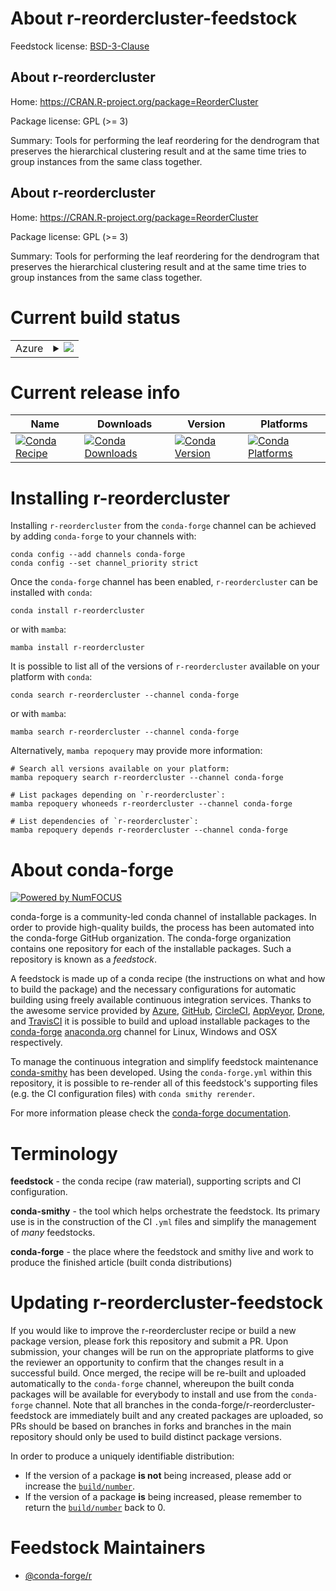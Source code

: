 About r-reordercluster-feedstock
================================

Feedstock license: [BSD-3-Clause](https://github.com/conda-forge/r-reordercluster-feedstock/blob/main/LICENSE.txt)


About r-reordercluster
----------------------

Home: https://CRAN.R-project.org/package=ReorderCluster

Package license: GPL (>= 3)

Summary: Tools for performing the leaf reordering for the dendrogram that preserves the hierarchical clustering result and at the same time tries to group instances from the same class together.

About r-reordercluster
----------------------

Home: https://CRAN.R-project.org/package=ReorderCluster

Package license: GPL (>= 3)

Summary: Tools for performing the leaf reordering for the dendrogram that preserves the hierarchical clustering result and at the same time tries to group instances from the same class together.

Current build status
====================


<table>
    
  <tr>
    <td>Azure</td>
    <td>
      <details>
        <summary>
          <a href="https://dev.azure.com/conda-forge/feedstock-builds/_build/latest?definitionId=2403&branchName=main">
            <img src="https://dev.azure.com/conda-forge/feedstock-builds/_apis/build/status/r-reordercluster-feedstock?branchName=main">
          </a>
        </summary>
        <table>
          <thead><tr><th>Variant</th><th>Status</th></tr></thead>
          <tbody><tr>
              <td>linux_64_r_base4.4</td>
              <td>
                <a href="https://dev.azure.com/conda-forge/feedstock-builds/_build/latest?definitionId=2403&branchName=main">
                  <img src="https://dev.azure.com/conda-forge/feedstock-builds/_apis/build/status/r-reordercluster-feedstock?branchName=main&jobName=linux&configuration=linux%20linux_64_r_base4.4" alt="variant">
                </a>
              </td>
            </tr><tr>
              <td>linux_64_r_base4.5</td>
              <td>
                <a href="https://dev.azure.com/conda-forge/feedstock-builds/_build/latest?definitionId=2403&branchName=main">
                  <img src="https://dev.azure.com/conda-forge/feedstock-builds/_apis/build/status/r-reordercluster-feedstock?branchName=main&jobName=linux&configuration=linux%20linux_64_r_base4.5" alt="variant">
                </a>
              </td>
            </tr><tr>
              <td>osx_64_r_base4.4</td>
              <td>
                <a href="https://dev.azure.com/conda-forge/feedstock-builds/_build/latest?definitionId=2403&branchName=main">
                  <img src="https://dev.azure.com/conda-forge/feedstock-builds/_apis/build/status/r-reordercluster-feedstock?branchName=main&jobName=osx&configuration=osx%20osx_64_r_base4.4" alt="variant">
                </a>
              </td>
            </tr><tr>
              <td>osx_64_r_base4.5</td>
              <td>
                <a href="https://dev.azure.com/conda-forge/feedstock-builds/_build/latest?definitionId=2403&branchName=main">
                  <img src="https://dev.azure.com/conda-forge/feedstock-builds/_apis/build/status/r-reordercluster-feedstock?branchName=main&jobName=osx&configuration=osx%20osx_64_r_base4.5" alt="variant">
                </a>
              </td>
            </tr><tr>
              <td>win_64_r_base4.4</td>
              <td>
                <a href="https://dev.azure.com/conda-forge/feedstock-builds/_build/latest?definitionId=2403&branchName=main">
                  <img src="https://dev.azure.com/conda-forge/feedstock-builds/_apis/build/status/r-reordercluster-feedstock?branchName=main&jobName=win&configuration=win%20win_64_r_base4.4" alt="variant">
                </a>
              </td>
            </tr><tr>
              <td>win_64_r_base4.5</td>
              <td>
                <a href="https://dev.azure.com/conda-forge/feedstock-builds/_build/latest?definitionId=2403&branchName=main">
                  <img src="https://dev.azure.com/conda-forge/feedstock-builds/_apis/build/status/r-reordercluster-feedstock?branchName=main&jobName=win&configuration=win%20win_64_r_base4.5" alt="variant">
                </a>
              </td>
            </tr>
          </tbody>
        </table>
      </details>
    </td>
  </tr>
</table>

Current release info
====================

| Name | Downloads | Version | Platforms |
| --- | --- | --- | --- |
| [![Conda Recipe](https://img.shields.io/badge/recipe-r--reordercluster-green.svg)](https://anaconda.org/conda-forge/r-reordercluster) | [![Conda Downloads](https://img.shields.io/conda/dn/conda-forge/r-reordercluster.svg)](https://anaconda.org/conda-forge/r-reordercluster) | [![Conda Version](https://img.shields.io/conda/vn/conda-forge/r-reordercluster.svg)](https://anaconda.org/conda-forge/r-reordercluster) | [![Conda Platforms](https://img.shields.io/conda/pn/conda-forge/r-reordercluster.svg)](https://anaconda.org/conda-forge/r-reordercluster) |

Installing r-reordercluster
===========================

Installing `r-reordercluster` from the `conda-forge` channel can be achieved by adding `conda-forge` to your channels with:

```
conda config --add channels conda-forge
conda config --set channel_priority strict
```

Once the `conda-forge` channel has been enabled, `r-reordercluster` can be installed with `conda`:

```
conda install r-reordercluster
```

or with `mamba`:

```
mamba install r-reordercluster
```

It is possible to list all of the versions of `r-reordercluster` available on your platform with `conda`:

```
conda search r-reordercluster --channel conda-forge
```

or with `mamba`:

```
mamba search r-reordercluster --channel conda-forge
```

Alternatively, `mamba repoquery` may provide more information:

```
# Search all versions available on your platform:
mamba repoquery search r-reordercluster --channel conda-forge

# List packages depending on `r-reordercluster`:
mamba repoquery whoneeds r-reordercluster --channel conda-forge

# List dependencies of `r-reordercluster`:
mamba repoquery depends r-reordercluster --channel conda-forge
```


About conda-forge
=================

[![Powered by
NumFOCUS](https://img.shields.io/badge/powered%20by-NumFOCUS-orange.svg?style=flat&colorA=E1523D&colorB=007D8A)](https://numfocus.org)

conda-forge is a community-led conda channel of installable packages.
In order to provide high-quality builds, the process has been automated into the
conda-forge GitHub organization. The conda-forge organization contains one repository
for each of the installable packages. Such a repository is known as a *feedstock*.

A feedstock is made up of a conda recipe (the instructions on what and how to build
the package) and the necessary configurations for automatic building using freely
available continuous integration services. Thanks to the awesome service provided by
[Azure](https://azure.microsoft.com/en-us/services/devops/), [GitHub](https://github.com/),
[CircleCI](https://circleci.com/), [AppVeyor](https://www.appveyor.com/),
[Drone](https://cloud.drone.io/welcome), and [TravisCI](https://travis-ci.com/)
it is possible to build and upload installable packages to the
[conda-forge](https://anaconda.org/conda-forge) [anaconda.org](https://anaconda.org/)
channel for Linux, Windows and OSX respectively.

To manage the continuous integration and simplify feedstock maintenance
[conda-smithy](https://github.com/conda-forge/conda-smithy) has been developed.
Using the ``conda-forge.yml`` within this repository, it is possible to re-render all of
this feedstock's supporting files (e.g. the CI configuration files) with ``conda smithy rerender``.

For more information please check the [conda-forge documentation](https://conda-forge.org/docs/).

Terminology
===========

**feedstock** - the conda recipe (raw material), supporting scripts and CI configuration.

**conda-smithy** - the tool which helps orchestrate the feedstock.
                   Its primary use is in the construction of the CI ``.yml`` files
                   and simplify the management of *many* feedstocks.

**conda-forge** - the place where the feedstock and smithy live and work to
                  produce the finished article (built conda distributions)


Updating r-reordercluster-feedstock
===================================

If you would like to improve the r-reordercluster recipe or build a new
package version, please fork this repository and submit a PR. Upon submission,
your changes will be run on the appropriate platforms to give the reviewer an
opportunity to confirm that the changes result in a successful build. Once
merged, the recipe will be re-built and uploaded automatically to the
`conda-forge` channel, whereupon the built conda packages will be available for
everybody to install and use from the `conda-forge` channel.
Note that all branches in the conda-forge/r-reordercluster-feedstock are
immediately built and any created packages are uploaded, so PRs should be based
on branches in forks and branches in the main repository should only be used to
build distinct package versions.

In order to produce a uniquely identifiable distribution:
 * If the version of a package **is not** being increased, please add or increase
   the [``build/number``](https://docs.conda.io/projects/conda-build/en/latest/resources/define-metadata.html#build-number-and-string).
 * If the version of a package **is** being increased, please remember to return
   the [``build/number``](https://docs.conda.io/projects/conda-build/en/latest/resources/define-metadata.html#build-number-and-string)
   back to 0.

Feedstock Maintainers
=====================

* [@conda-forge/r](https://github.com/orgs/conda-forge/teams/r/)


